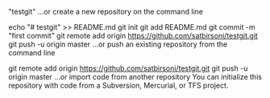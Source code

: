 "testgit" 
…or create a new repository on the command line

echo "# testgit" >> README.md
git init
git add README.md
git commit -m "first commit"
git remote add origin https://github.com/satbirsoni/testgit.git
git push -u origin master
…or push an existing repository from the command line

git remote add origin https://github.com/satbirsoni/testgit.git
git push -u origin master
…or import code from another repository
You can initialize this repository with code from a Subversion, Mercurial, or TFS project.